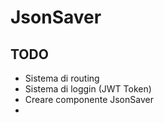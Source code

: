 # JsonSaver

## TODO
- Sistema di routing
- Sistema di loggin (JWT Token)
- Creare componente JsonSaver
- 